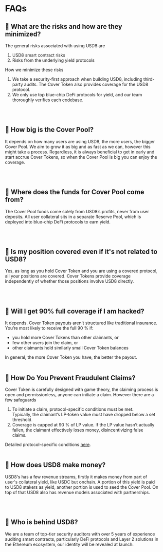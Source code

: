 # FAQs

## <span class="emoji">💭</span> What are the risks and how are they minimized?

The general risks associated with using USD8 are
1. USD8 smart contract risks
2. Risks from the underlying yield protocols

How we minimize these risks
1. We take a security-first approach when building USD8, including third-party audits. The Cover Token also provides coverage for the USD8 protocol.
2. We only use top blue-chip DeFi protocols for yield, and our team thoroughly verifies each codebase.

<br/>
<br/>


## <span class="emoji">💭</span> How big is the Cover Pool?
It depends on how many users are using USD8, the more users, the bigger Cover Pool. We aim to grow it as big and as fast as we can, however this might take a process. Regardless, it is always beneficial to get in early and start accrue Cover Tokens, so when the Cover Pool is big you can enjoy the coverage.

<br/>
<br/>

## <span class="emoji">💭</span> Where does the funds for Cover Pool come from?
The Cover Pool funds come solely from USD8’s profits, never from user deposits. All user collateral sits in a separate Reserve Pool, which is deployed into blue-chip DeFi protocols to earn yield.

<br/>
<br/>


## <span class="emoji">💭</span> Is my position covered even if it's not related to USD8?
Yes, as long as you hold Cover Token and you are using a covered protocol, all your positions are covered. Cover Tokens provide coverage independently of whether those positions involve USD8 directly.

<br/>
<br/>

## <span class="emoji">💭</span> Will I get 90% full coverage if I am hacked?
It depends. Cover Token payouts aren’t structured like traditional insurance. You’re most likely to receive the full 90 % if:

- you hold more Cover Tokens than other claimants, or     
- few other users join the claim, or      
- other claimants hold similarly small Cover Token balances    

In general, the more Cover Token you have, the better the payout.
<br/>
<br/>

## <span class="emoji">💭</span> How Do You Prevent Fraudulent Claims?
Cover Token is carefully designed with game theory, the claiming process is open and permissionless, anyone can initiate a claim. However there are a few safeguards

1. To initiate a claim, protocol-specific conditions must be met.  
   Typically, the claimant’s LP‐token value must have dropped below a set threshold.  
2. Coverage is capped at 90 % of LP value. If the LP value hasn’t actually fallen, the claimant effectively loses money, disincentivizing false claims.

Detailed protocol-specific conditions [here](./hackcoverage.md).
<br/>
<br/>


## <span class="emoji">💭</span> How does USD8 make money?
USD8's has a few revenue streams, firstly it makes money from part of user's collateral yield, like USDC but onchain. A portion of this yield is paid to USD8 stakers as yield, another portion is used to seed the Cover Pool. On top of that USD8 also has revenue models associated with partnerships.

<br/>
<br/>

## <span class="emoji">💭</span> Who is behind USD8?

We are a team of top-tier security auditors with over 5 years of experience auditing smart contracts, particularly DeFi protocols and Layer 2 solutions in the Ethereum ecosystem, our identity will be revealed at launch.

<br/>
<br/>